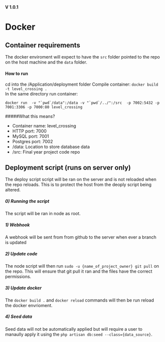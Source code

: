**V 1.0.1**
# Docker

## Container requirements
The docker enviroment will expect to have the `src` folder pointed to the repo on the host machine and the `data` folder.

#### How to run
cd into the /Application/deployment folder
Compile container: `docker build -t level_crossing .`  
In the same directory run container: 
```
docker run  -v "`pwd`/data":/data -v "`pwd`/../":/src  -p 7002:5432 -p 7001:3306 -p 7000:80 level_crossing
```

#####What this means?

* Container name: level_crossing
* HTTP port: 7000
* MySQL port: 7001
* Postgres port: 7002
* /data: Location to store database data
* /src: Final year project code repo

## Deployment script (runs on server only)
The deploy script script will be ran on the server and is not reloaded when the repo reloads. This is to protect the host from the deoply script being altered.

##### 0) Running the script
The script will be ran in node as root.

##### 1) Webhook
A webhook will be sent from from github to the server when ever  a branch is updated

##### 2) Update code
The node script will then run `sudo -u {name_of_project_owner} git pull` on the repo. This will ensure that git pull it ran and the files have the correct permissions.

##### 3) Update docker
The `docker build .` and `docker reload` commands will then be run reload the docker envrioment.

##### 4) Seed data
Seed data will not be automatically applied but will require a user to manaully apply it using the `php artisan db:seed --class={data_source}`.